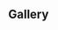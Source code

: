 ## Gallery
<!-- click a link and it sends you to the plot tab with some experiments -->
<!-- makes sense if those experiments are in the paper -->